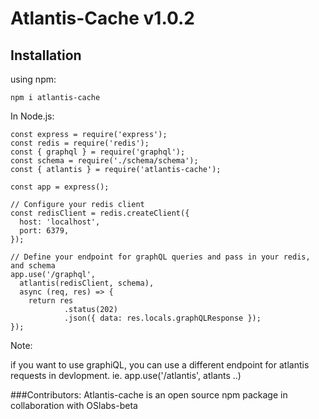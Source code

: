 # Atlantis-Cache v1.0.2

## Installation
using npm:

```
npm i atlantis-cache
```

In Node.js:

```
const express = require('express');
const redis = require('redis');
const { graphql } = require('graphql');
const schema = require('./schema/schema');
const { atlantis } = require('atlantis-cache');

const app = express();

// Configure your redis client
const redisClient = redis.createClient({
  host: 'localhost',
  port: 6379,
});

// Define your endpoint for graphQL queries and pass in your redis, and schema
app.use('/graphql', 
  atlantis(redisClient, schema), 
  async (req, res) => {
    return res
            .status(202)
            .json({ data: res.locals.graphQLResponse });
});
```

Note:

if you want to use graphiQL, you can use a different endpoint for atlantis requests in devlopment. ie. app.use('/atlantis', atlants ..)

###Contributors:
Atlantis-cache is an open source npm package in collaboration with OSlabs-beta


